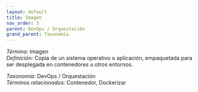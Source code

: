 ```yaml
---
layout: default
title: Imagen
nav_order: 3
parent: DevOps / Orquestación
grand_parent: Taxonomía
---
```


*Término:* Imagen  
*Definición:* Copia de un sistema operativo o aplicación, empaquetada para ser desplegada en contenedores u otros entornos.

*Taxonomía:* DevOps / Orquestación  
*Términos relacionados:* Contenedor, Dockerizar
